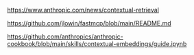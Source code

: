 https://www.anthropic.com/news/contextual-retrieval

https://github.com/jlowin/fastmcp/blob/main/README.md

https://github.com/anthropics/anthropic-cookbook/blob/main/skills/contextual-embeddings/guide.ipynb
